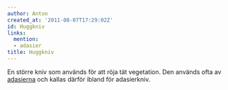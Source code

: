 ```yaml
---
author: Anton
created_at: '2011-08-07T17:29:02Z'
id: Huggkniv
links:
  mention:
  - adasier
title: Huggkniv
---
```


En större kniv som används för att röja tät vegetation. Den används ofta av [adasierna] och kallas
därför ibland för adasierkniv.

  [adasierna]: adasier
